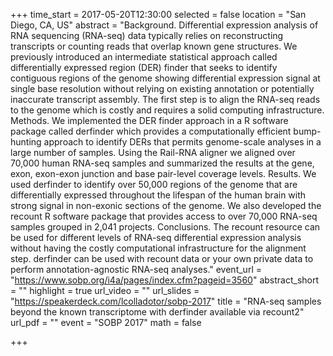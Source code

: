 +++
time_start = 2017-05-20T12:30:00
selected = false
location = "San Diego, CA, US"
abstract = "Background. Differential expression analysis of RNA sequencing (RNA-seq) data typically relies on reconstructing transcripts or counting reads that overlap known gene structures. We previously introduced an intermediate statistical approach called differentially expressed region (DER) finder that seeks to identify contiguous regions of the genome showing differential expression signal at single base resolution without relying on existing annotation or potentially inaccurate transcript assembly. The first step is to align the RNA-seq reads to the genome which is costly and requires a solid computing infrastructure. Methods. We implemented the DER finder approach in a R software package called derfinder which  provides a computationally efficient bump-hunting approach to identify DERs that permits genome-scale analyses in a large number of samples. Using the Rail-RNA aligner we aligned  over 70,000 human RNA-seq samples and summarized the results at the gene, exon, exon-exon junction and base pair-level coverage levels. Results. We used derfinder to identify over 50,000 regions of the genome that are differentially expressed throughout the lifespan of the human brain with strong signal in non-exonic sections of the genome. We also developed the recount R software package that provides access to over 70,000 RNA-seq samples grouped in 2,041 projects. Conclusions. The recount resource can be used for different levels of RNA-seq differential expression analysis without having the costly computational infrastructure for the alignment step. derfinder can be used with recount data or your own private data to perform annotation-agnostic RNA-seq analyses."
event_url = "https://www.sobp.org/i4a/pages/index.cfm?pageid=3560"
abstract_short = ""
highlight = true
url_video = ""
url_slides = "https://speakerdeck.com/lcolladotor/sobp-2017"
title = "RNA-seq samples beyond the known transcriptome with derfinder available via recount2"
url_pdf = ""
event = "SOBP 2017"
math = false

+++

